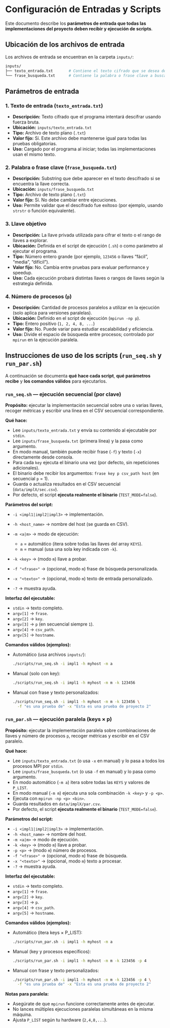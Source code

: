 # Configuración de Entradas y Scripts

Este documento describe los **parámetros de entrada que todas las implementaciones del proyecto deben recibir y ejecución de scripts**.

## Ubicación de los archivos de entrada

Los archivos de entrada se encuentran en la carpeta `inputs/`:

```bash
inputs/
├── texto_entrada.txt       # Contiene el texto cifrado que se desea descifrar
└── frase_busqueda.txt      # Contiene la palabra o frase clave a buscar en el texto descifrado
```

## Parámetros de entrada

### 1. Texto de entrada (`texto_entrada.txt`)

* **Descripción:** Texto cifrado que el programa intentará descifrar usando fuerza bruta.
* **Ubicación:** `inputs/texto_entrada.txt`
* **Tipo:** Archivo de texto plano (`.txt`)
* **Valor fijo:** Sí. Este archivo debe mantenerse igual para todas las pruebas obligatorias.
* **Uso:** Cargado por el programa al iniciar; todas las implementaciones usan el mismo texto.

### 2. Palabra o frase clave (`frase_busqueda.txt`)

* **Descripción:** Substring que debe aparecer en el texto descifrado si se encuentra la llave correcta.
* **Ubicación:** `inputs/frase_busqueda.txt`
* **Tipo:** Archivo de texto plano (`.txt`)
* **Valor fijo:** Sí. No debe cambiar entre ejecuciones.
* **Uso:** Permite validar que el descifrado fue exitoso (por ejemplo, usando `strstr` o función equivalente).

### 3. Llave objetivo

* **Descripción:** La llave privada utilizada para cifrar el texto o el rango de llaves a explorar.
* **Ubicación:** Definida en el script de ejecución (`.sh`) o como parámetro al ejecutar el programa.
* **Tipo:** Número entero grande (por ejemplo, `123456` o llaves “fácil”, “media”, “difícil”).
* **Valor fijo:** No. Cambia entre pruebas para evaluar performance y speedup.
* **Uso:** Cada ejecución probará distintas llaves o rangos de llaves según la estrategia definida.

### 4. Número de procesos (`p`)

* **Descripción:** Cantidad de procesos paralelos a utilizar en la ejecución (solo aplica para versiones paralelas).
* **Ubicación:** Definido en el script de ejecución (`mpirun -np p`).
* **Tipo:** Entero positivo (`1, 2, 4, 8, ...`)
* **Valor fijo:** No. Puede variar para estudiar escalabilidad y eficiencia.
* **Uso:** Divide el espacio de búsqueda entre procesos; controlado por `mpirun` en la ejecución paralela.

## Instrucciones de uso de los scripts (`run_seq.sh` y `run_par.sh`)

A continuación se documenta **qué hace cada script**, **qué parámetros recibe** y **los comandos válidos** para ejecutarlos.

### `run_seq.sh` — ejecución **secuencial** (por clave)

**Propósito:** ejecutar la implementación secuencial sobre una o varias llaves, recoger métricas y escribir una línea en el CSV secuencial correspondiente.

**Qué hace:**

* Lee `inputs/texto_entrada.txt` y envía su contenido al ejecutable por `stdin`.
* Lee `inputs/frase_busqueda.txt` (primera línea) y la pasa como argumento.
* En modo manual, también puede recibir frase (`-f`) y texto (`-x`) directamente desde consola.
* Para cada `key` ejecuta el binario una vez (por defecto, sin repeticiones adicionales).
* El binario debe recibir los argumentos: `frase key p csv_path host` (en secuencial `p` = 1).
* Guarda o actualiza resultados en el CSV secuencial (`data/implX/sec.csv`).
* Por defecto, el script **ejecuta realmente el binario** (`TEST_MODE=false`).

**Parámetros del script:**

* `-i <impl1|impl2|impl3>` → implementación.
* `-h <host_name>` → nombre del host (se guarda en CSV).
* `-m <a|m>` → modo de ejecución:

  * `a` = automático (itera sobre todas las llaves del array `KEYS`).
  * `m` = manual (usa una sola key indicada con `-k`).
* `-k <key>` → (modo `m`) llave a probar.
* `-f "<frase>"` → (opcional, modo `m`) frase de búsqueda personalizada.
* `-x "<texto>"` → (opcional, modo `m`) texto de entrada personalizado.
* `-?` → muestra ayuda.

**Interfaz del ejecutable:**

* `stdin` → texto completo.
* `argv[1]` → `frase`.
* `argv[2]` → `key`.
* `argv[3]` → `p` (en secuencial siempre `1`).
* `argv[4]` → `csv_path`.
* `argv[5]` → `hostname`.

**Comandos válidos (ejemplos):**

* Automático (usa archivos `inputs/`):

  ```bash
  ./scripts/run_seq.sh -i impl1 -h myhost -m a
  ```

* Manual (solo con key):

  ```bash
  ./scripts/run_seq.sh -i impl1 -h myhost -m m -k 123456
  ```

* Manual con frase y texto personalizados:

  ```bash
  ./scripts/run_seq.sh -i impl1 -h myhost -m m -k 123456 \
    -f "es una prueba de" -x "Esta es una prueba de proyecto 2"
  ```

### `run_par.sh` — ejecución **paralela** (keys × p)

**Propósito:** ejecutar la implementación paralela sobre combinaciones de llaves y número de procesos `p`, recoger métricas y escribir en el CSV paralelo.

**Qué hace:**

* Lee `inputs/texto_entrada.txt` (o usa `-x` en manual) y lo pasa a todos los procesos MPI por `stdin`.
* Lee `inputs/frase_busqueda.txt` (o usa `-f` en manual) y lo pasa como argumento.
* En modo automático (`-m a`) itera sobre todas las `KEYS` y valores de `P_LIST`.
* En modo manual (`-m m`) ejecuta una sola combinación `-k <key>` y `-p <p>`.
* Ejecuta con `mpirun -np <p> <bin>`.
* Guarda resultados en `data/implX/par.csv`.
* Por defecto, el script **ejecuta realmente el binario** (`TEST_MODE=false`).

**Parámetros del script:**

* `-i <impl1|impl2|impl3>` → implementación.
* `-h <host_name>` → nombre del host.
* `-m <a|m>` → modo de ejecución.
* `-k <key>` → (modo `m`) llave a probar.
* `-p <p>` → (modo `m`) número de procesos.
* `-f "<frase>"` → (opcional, modo `m`) frase de búsqueda.
* `-x "<texto>"` → (opcional, modo `m`) texto a procesar.
* `-?` → muestra ayuda.

**Interfaz del ejecutable:**

* `stdin` → texto completo.
* `argv[1]` → `frase`.
* `argv[2]` → `key`.
* `argv[3]` → `p`.
* `argv[4]` → `csv_path`.
* `argv[5]` → `hostname`.

**Comandos válidos (ejemplos):**

* Automático (itera keys × P_LIST):

  ```bash
  ./scripts/run_par.sh -i impl1 -h myhost -m a
  ```

* Manual (key y procesos específicos):

  ```bash
  ./scripts/run_par.sh -i impl1 -h myhost -m m -k 123456 -p 4
  ```

* Manual con frase y texto personalizados:

  ```bash
  ./scripts/run_par.sh -i impl1 -h myhost -m m -k 123456 -p 4 \
    -f "es una prueba de" -x "Esta es una prueba de proyecto 2"
  ```

**Notas para paralela:**

* Asegúrate de que `mpirun` funcione correctamente antes de ejecutar.
* No lances múltiples ejecuciones paralelas simultáneas en la misma máquina.
* Ajusta `P_LIST` según tu hardware (`2,4,8,...`).
